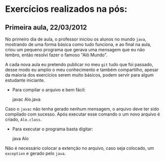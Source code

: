 Exercícios realizados na pós:
============================

## Primeira aula, 22/03/2012
No primeiro dia de aula, o professor iniciou os alunos no mundo <code>java</code>, mostrando de uma forma básica como tudo funciona, e ao final na aula, criou um pequeno programa que gerava uma mensagem que eu não lembro, então resolvi fazer o famoso "Alô Mundo".

A cada nova aula eu pretendo publicar no meu <code>git</code> tudo que foi passado, desse modo eu amplio o meu conhecimento  e também compartilho, apesar da maioria dos exercícios serem muito básicos, podem servir para algum estudante iniciante.

* Para compilar o arquivo e bem fácil:
	
	javac Alo.java

Caso o <code>javac</code> não tenha gerado nenhum mensagem, o arquivo deve ter sido compilado com sucesso. Após executar esse comando o um novo arquivo é criado, <code>Alo.class</code>. 

* Para executar o programa basta digitar:
	
 	java Alo

Não é necessário colocar a extenção no arquivo, caso seja colocado, um <code>exception</code> e gerado pelo <code>java</code>. 